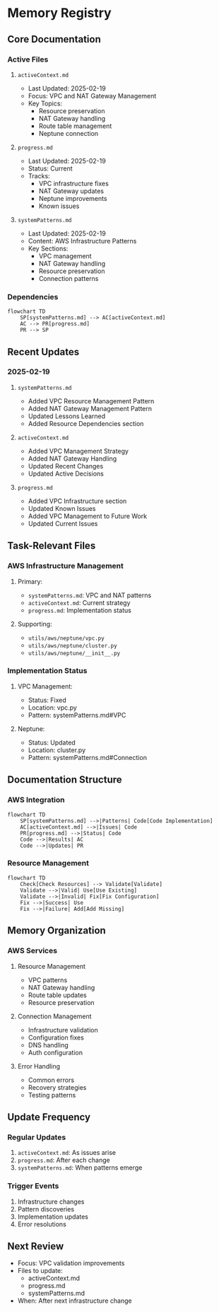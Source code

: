 # Memory Registry

## Core Documentation

### Active Files
1. `activeContext.md`
   - Last Updated: 2025-02-19
   - Focus: VPC and NAT Gateway Management
   - Key Topics:
     - Resource preservation
     - NAT Gateway handling
     - Route table management
     - Neptune connection

2. `progress.md`
   - Last Updated: 2025-02-19
   - Status: Current
   - Tracks:
     - VPC infrastructure fixes
     - NAT Gateway updates
     - Neptune improvements
     - Known issues

3. `systemPatterns.md`
   - Last Updated: 2025-02-19
   - Content: AWS Infrastructure Patterns
   - Key Sections:
     - VPC management
     - NAT Gateway handling
     - Resource preservation
     - Connection patterns

### Dependencies
```mermaid
flowchart TD
    SP[systemPatterns.md] --> AC[activeContext.md]
    AC --> PR[progress.md]
    PR --> SP
```

## Recent Updates

### 2025-02-19
1. `systemPatterns.md`
   - Added VPC Resource Management Pattern
   - Added NAT Gateway Management Pattern
   - Updated Lessons Learned
   - Added Resource Dependencies section

2. `activeContext.md`
   - Added VPC Management Strategy
   - Added NAT Gateway Handling
   - Updated Recent Changes
   - Updated Active Decisions

3. `progress.md`
   - Added VPC Infrastructure section
   - Updated Known Issues
   - Added VPC Management to Future Work
   - Updated Current Issues

## Task-Relevant Files

### AWS Infrastructure Management
1. Primary:
   - `systemPatterns.md`: VPC and NAT patterns
   - `activeContext.md`: Current strategy
   - `progress.md`: Implementation status

2. Supporting:
   - `utils/aws/neptune/vpc.py`
   - `utils/aws/neptune/cluster.py`
   - `utils/aws/neptune/__init__.py`

### Implementation Status
1. VPC Management:
   - Status: Fixed
   - Location: vpc.py
   - Pattern: systemPatterns.md#VPC

2. Neptune:
   - Status: Updated
   - Location: cluster.py
   - Pattern: systemPatterns.md#Connection

## Documentation Structure

### AWS Integration
```mermaid
flowchart TD
    SP[systemPatterns.md] -->|Patterns| Code[Code Implementation]
    AC[activeContext.md] -->|Issues| Code
    PR[progress.md] -->|Status| Code
    Code -->|Results| AC
    Code -->|Updates| PR
```

### Resource Management
```mermaid
flowchart TD
    Check[Check Resources] --> Validate[Validate]
    Validate -->|Valid| Use[Use Existing]
    Validate -->|Invalid| Fix[Fix Configuration]
    Fix -->|Success| Use
    Fix -->|Failure| Add[Add Missing]
```

## Memory Organization

### AWS Services
1. Resource Management
   - VPC patterns
   - NAT Gateway handling
   - Route table updates
   - Resource preservation

2. Connection Management
   - Infrastructure validation
   - Configuration fixes
   - DNS handling
   - Auth configuration

3. Error Handling
   - Common errors
   - Recovery strategies
   - Testing patterns

## Update Frequency

### Regular Updates
1. `activeContext.md`: As issues arise
2. `progress.md`: After each change
3. `systemPatterns.md`: When patterns emerge

### Trigger Events
1. Infrastructure changes
2. Pattern discoveries
3. Implementation updates
4. Error resolutions

## Next Review
- Focus: VPC validation improvements
- Files to update:
  - activeContext.md
  - progress.md
  - systemPatterns.md
- When: After next infrastructure change
